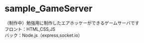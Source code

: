 # sample_GameServer
（制作中）勉強用に制作したエアホッケーができるゲームサーバです<br>
フロント：HTML,CSS,JS<br>
バック：Node.js（express,socket.io）<br>
